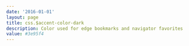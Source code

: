 ```yaml
---
date: '2016-01-01'
layout: page
title: css.$accent-color-dark
description: Color used for edge bookmarks and navigator favorites 
value: #3e95f4 
---
```

